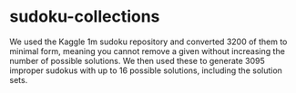 # sudoku-collections
We used the Kaggle 1m sudoku repository and converted 3200 of them to minimal form, meaning you cannot remove a given without increasing the number of possible solutions. We then used these to generate 3095 improper sudokus with up to 16 possible solutions, including the solution sets.
